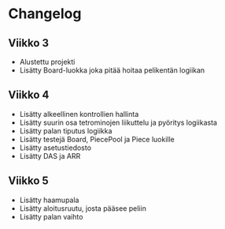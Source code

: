 # Changelog

## Viikko 3

- Alustettu projekti
- Lisätty Board-luokka joka pitää hoitaa pelikentän logiikan

## Viikko 4

- Lisätty alkeellinen kontrollien hallinta
- Lisätty suurin osa tetrominojen liikuttelu ja pyöritys logiikasta
- Lisätty palan tiputus logiikka
- Lisätty testejä Board, PiecePool ja Piece luokille
- Lisätty asetustiedosto
- Lisätty DAS ja ARR

## Viikko 5
- Lisätty haamupala
- Lisätty aloitusruutu, josta pääsee peliin
- Lisätty palan vaihto